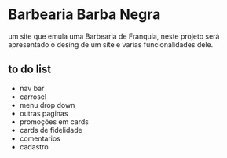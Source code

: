 # Barbearia Barba Negra

um site que emula uma Barbearia de Franquia, neste projeto será apresentado o desing de um site e varias funcionalidades dele.

## to do list
- nav bar
- carrosel
- menu drop down
- outras paginas
- promoções em cards
- cards de fidelidade
- comentarios
- cadastro
